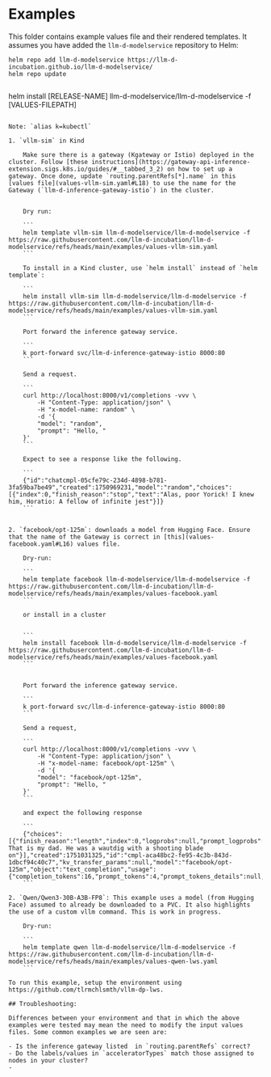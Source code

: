 # Examples

This folder contains example values file and their rendered templates. It assumes you have added the
`llm-d-modelservice` repository to Helm:

```
helm repo add llm-d-modelservice https://llm-d-incubation.github.io/llm-d-modelservice/
helm repo update


```
helm install [RELEASE-NAME] llm-d-modelservice/llm-d-modelservice -f [VALUES-FILEPATH]
```

Note: `alias k=kubectl`

1. `vllm-sim` in Kind

    Make sure there is a gateway (Kgateway or Istio) deployed in the cluster. Follow [these instructions](https://gateway-api-inference-extension.sigs.k8s.io/guides/#__tabbed_3_2) on how to set up a gateway. Once done, update `routing.parentRefs[*].name` in this [values file](values-vllm-sim.yaml#L18) to use the name for the Gateway (`llm-d-inference-gateway-istio`) in the cluster.


    Dry run:

    ```
    helm template vllm-sim llm-d-modelservice/llm-d-modelservice -f https://raw.githubusercontent.com/llm-d-incubation/llm-d-modelservice/refs/heads/main/examples/values-vllm-sim.yaml
    ```

    To install in a Kind cluster, use `helm install` instead of `helm template`:

    ```
    helm install vllm-sim llm-d-modelservice/llm-d-modelservice -f https://raw.githubusercontent.com/llm-d-incubation/llm-d-modelservice/refs/heads/main/examples/values-vllm-sim.yaml
    ```

    Port forward the inference gateway service.

    ```
    k port-forward svc/llm-d-inference-gateway-istio 8000:80
    ```

    Send a request.

    ```
    curl http://localhost:8000/v1/completions -vvv \
        -H "Content-Type: application/json" \
        -H "x-model-name: random" \
        -d '{
        "model": "random",
        "prompt": "Hello, "
    }'
    ```

    Expect to see a response like the following.

    ```
    {"id":"chatcmpl-05cfe79c-234d-4898-b781-3fa59ba7be49","created":1750969231,"model":"random","choices":[{"index":0,"finish_reason":"stop","text":"Alas, poor Yorick! I knew him, Horatio: A fellow of infinite jest"}]}
    ```


2. `facebook/opt-125m`: downloads a model from Hugging Face. Ensure that the name of the Gateway is correct in [this](values-facebook.yaml#L16) values file.

    Dry-run:

    ```
    helm template facebook llm-d-modelservice/llm-d-modelservice -f https://raw.githubusercontent.com/llm-d-incubation/llm-d-modelservice/refs/heads/main/examples/values-facebook.yaml
    ```

    or install in a cluster


    ```
    helm install facebook llm-d-modelservice/llm-d-modelservice -f https://raw.githubusercontent.com/llm-d-incubation/llm-d-modelservice/refs/heads/main/examples/values-facebook.yaml
    ```


    Port forward the inference gateway service.

    ```
    k port-forward svc/llm-d-inference-gateway-istio 8000:80
    ```

    Send a request,

    ```
    curl http://localhost:8000/v1/completions -vvv \
        -H "Content-Type: application/json" \
        -H "x-model-name: facebook/opt-125m" \
        -d '{
        "model": "facebook/opt-125m",
        "prompt": "Hello, "
    }'
    ```

    and expect the following response

    ```
    {"choices":[{"finish_reason":"length","index":0,"logprobs":null,"prompt_logprobs":null,"stop_reason":null,"text":" That is my dad. He was a wautdig with a shooting blade on"}],"created":1751031325,"id":"cmpl-aca48bc2-fe95-4c3b-843d-1dbcf94c40c7","kv_transfer_params":null,"model":"facebook/opt-125m","object":"text_completion","usage":{"completion_tokens":16,"prompt_tokens":4,"prompt_tokens_details":null,"total_tokens":20}}
    ```

2. `Qwen/Qwen3-30B-A3B-FP8`: This example uses a model (from Hugging Face) assumed to already be downloaded to a PVC. It also highlights the use of a custom vllm command. This is work in progress.

    Dry-run:

    ```
    helm template qwen llm-d-modelservice/llm-d-modelservice -f https://raw.githubusercontent.com/llm-d-incubation/llm-d-modelservice/refs/heads/main/examples/values-qwen-lws.yaml
    ```

To run this example, setup the environment using https://github.com/tlrmchlsmth/vllm-dp-lws.

## Troubleshooting:

Differences between your environment and that in which the above examples were tested may mean the need to modify the input values files. Some common examples we are seen are:

- Is the inference gateway listed  in `routing.parentRefs` correct?
- Do the labels/values in `acceleratorTypes` match those assigned to nodes in your cluster?
-